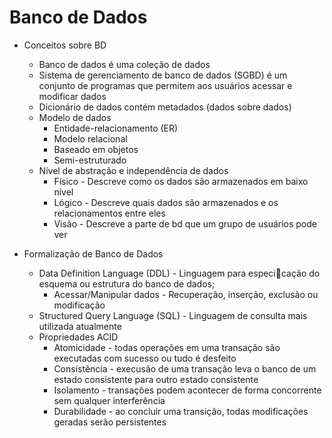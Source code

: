 # Banco de Dados

- Conceitos sobre BD
  - Banco de dados é uma coleção de dados
  - Sistema de gerenciamento de banco de dados (SGBD) é um conjunto de programas que permitem aos usuários acessar e modificar dados
  - Dicionário de dados contém metadados (dados sobre dados)
  - Modelo de dados
    - Entidade-relacionamento (ER)
    - Modelo relacional
    - Baseado em objetos
    - Semi-estruturado
  - Nível de abstração e independência de dados
    - Físico - Descreve como os dados são armazenados em baixo nível
    - Lógico - Descreve quais dados são armazenados e os relacionamentos entre eles
    - Visão - Descreve a parte de bd que um grupo de usuários pode ver
   
- Formalização de Banco de Dados
  - Data Definition Language (DDL) - Linguagem para especicação do esquema ou estrutura do
banco de dados;
    - Acessar/Manipular dados - Recuperação, inserção, exclusão ou modificação
  - Structured Query Language (SQL) - Linguagem de consulta mais utilizada atualmente
  - Propriedades ACID
    - Atomicidade - todas operações em uma transação são executadas com sucesso ou tudo é desfeito
    - Consistência - execusão de uma transação leva o banco de um estado consistente para outro estado consistente
    - Isolamento - transações podem acontecer de forma concorrente sem qualquer interferência
    - Durabilidade - ao concluir uma transição, todas modificações geradas serão persistentes
